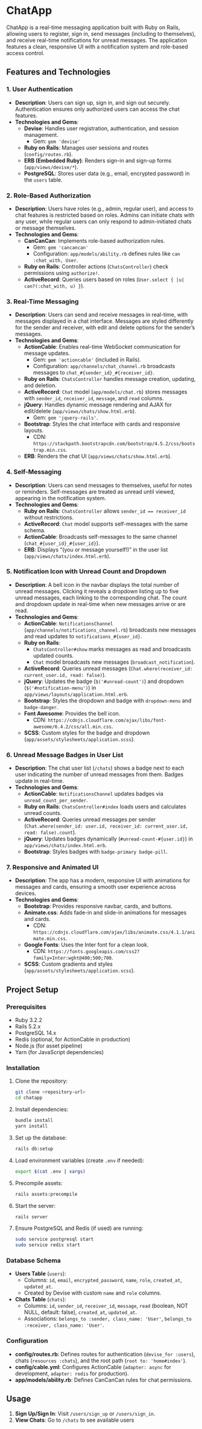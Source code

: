 # ChatApp

ChatApp is a real-time messaging application built with Ruby on Rails, allowing users to register, sign in, send messages (including to themselves), and receive real-time notifications for unread messages. The application features a clean, responsive UI with a notification system and role-based access control.

## Features and Technologies

### 1. User Authentication
- **Description**: Users can sign up, sign in, and sign out securely. Authentication ensures only authorized users can access the chat features.
- **Technologies and Gems**:
  - **Devise**: Handles user registration, authentication, and session management.
    - Gem: `gem 'devise'`
  - **Ruby on Rails**: Manages user sessions and routes (`config/routes.rb`).
  - **ERB (Embedded Ruby)**: Renders sign-in and sign-up forms (`app/views/devise/*`).
  - **PostgreSQL**: Stores user data (e.g., email, encrypted password) in the `users` table.

### 2. Role-Based Authorization
- **Description**: Users have roles (e.g., admin, regular user), and access to chat features is restricted based on roles. Admins can initiate chats with any user, while regular users can only respond to admin-initiated chats or message themselves.
- **Technologies and Gems**:
  - **CanCanCan**: Implements role-based authorization rules.
    - Gem: `gem 'cancancan'`
    - Configuration: `app/models/ability.rb` defines rules like `can :chat_with, User`.
  - **Ruby on Rails**: Controller actions (`ChatsController`) check permissions using `authorize!`.
  - **ActiveRecord**: Queries users based on roles (`User.select { |u| can?(:chat_with, u) }`).

### 3. Real-Time Messaging
- **Description**: Users can send and receive messages in real-time, with messages displayed in a chat interface. Messages are styled differently for the sender and receiver, with edit and delete options for the sender’s messages.
- **Technologies and Gems**:
  - **ActionCable**: Enables real-time WebSocket communication for message updates.
    - Gem: `gem 'actioncable'` (included in Rails).
    - Configuration: `app/channels/chat_channel.rb` broadcasts messages to `chat_#{sender_id}_#{receiver_id}`.
  - **Ruby on Rails**: `ChatsController` handles message creation, updating, and deletion.
  - **ActiveRecord**: `Chat` model (`app/models/chat.rb`) stores messages with `sender_id`, `receiver_id`, `message`, and `read` columns.
  - **jQuery**: Handles dynamic message rendering and AJAX for edit/delete (`app/views/chats/show.html.erb`).
    - Gem: `gem 'jquery-rails'`.
  - **Bootstrap**: Styles the chat interface with cards and responsive layouts.
    - CDN: `https://stackpath.bootstrapcdn.com/bootstrap/4.5.2/css/bootstrap.min.css`.
  - **ERB**: Renders the chat UI (`app/views/chats/show.html.erb`).

### 4. Self-Messaging
- **Description**: Users can send messages to themselves, useful for notes or reminders. Self-messages are treated as unread until viewed, appearing in the notification system.
- **Technologies and Gems**:
  - **Ruby on Rails**: `ChatsController` allows `sender_id == receiver_id` without restrictions.
  - **ActiveRecord**: `Chat` model supports self-messages with the same schema.
  - **ActionCable**: Broadcasts self-messages to the same channel (`chat_#{user_id}_#{user_id}`).
  - **ERB**: Displays “(you or message yourself!)” in the user list (`app/views/chats/index.html.erb`).

### 5. Notification Icon with Unread Count and Dropdown
- **Description**: A bell icon in the navbar displays the total number of unread messages. Clicking it reveals a dropdown listing up to five unread messages, each linking to the corresponding chat. The count and dropdown update in real-time when new messages arrive or are read.
- **Technologies and Gems**:
  - **ActionCable**: `NotificationsChannel` (`app/channels/notifications_channel.rb`) broadcasts new messages and read updates to `notifications_#{user_id}`.
  - **Ruby on Rails**: 
    - `ChatsController#show` marks messages as read and broadcasts updated counts.
    - `Chat` model broadcasts new messages (`broadcast_notification`).
  - **ActiveRecord**: Queries unread messages (`Chat.where(receiver_id: current_user.id, read: false)`).
  - **jQuery**: Updates the badge (`$('#unread-count')`) and dropdown (`$('#notification-menu')`) in `app/views/layouts/application.html.erb`.
  - **Bootstrap**: Styles the dropdown and badge with `dropdown-menu` and `badge-danger`.
  - **Font Awesome**: Provides the bell icon.
    - CDN: `https://cdnjs.cloudflare.com/ajax/libs/font-awesome/6.4.2/css/all.min.css`.
  - **SCSS**: Custom styles for the badge and dropdown (`app/assets/stylesheets/application.scss`).

### 6. Unread Message Badges in User List
- **Description**: The chat user list (`/chats`) shows a badge next to each user indicating the number of unread messages from them. Badges update in real-time.
- **Technologies and Gems**:
  - **ActionCable**: `NotificationsChannel` updates badges via `unread_count_per_sender`.
  - **Ruby on Rails**: `ChatsController#index` loads users and calculates unread counts.
  - **ActiveRecord**: Queries unread messages per sender (`Chat.where(sender_id: user.id, receiver_id: current_user.id, read: false).count`).
  - **jQuery**: Updates badges dynamically (`#unread-count-#{user.id}`) in `app/views/chats/index.html.erb`.
  - **Bootstrap**: Styles badges with `badge-primary badge-pill`.

### 7. Responsive and Animated UI
- **Description**: The app has a modern, responsive UI with animations for messages and cards, ensuring a smooth user experience across devices.
- **Technologies and Gems**:
  - **Bootstrap**: Provides responsive navbar, cards, and buttons.
  - **Animate.css**: Adds fade-in and slide-in animations for messages and cards.
    - CDN: `https://cdnjs.cloudflare.com/ajax/libs/animate.css/4.1.1/animate.min.css`.
  - **Google Fonts**: Uses the Inter font for a clean look.
    - CDN: `https://fonts.googleapis.com/css2?family=Inter:wght@400;500;700`.
  - **SCSS**: Custom gradients and styles (`app/assets/stylesheets/application.scss`).

## Project Setup

### Prerequisites
- Ruby 3.2.2
- Rails 5.2.x
- PostgreSQL 14.x
- Redis (optional, for ActionCable in production)
- Node.js (for asset pipeline)
- Yarn (for JavaScript dependencies)

### Installation
1. Clone the repository:
   ```bash
   git clone <repository-url>
   cd chatapp
   ```
2. Install dependencies:
   ```bash
   bundle install
   yarn install
   ```
3. Set up the database:
   ```bash
   rails db:setup
   ```
4. Load environment variables (create `.env` if needed):
   ```bash
   export $(cat .env | xargs)
   ```
5. Precompile assets:
   ```bash
   rails assets:precompile
   ```
6. Start the server:
   ```bash
   rails server
   ```
7. Ensure PostgreSQL and Redis (if used) are running:
   ```bash
   sudo service postgresql start
   sudo service redis start
   ```

### Database Schema
- **Users Table** (`users`):
  - Columns: `id`, `email`, `encrypted_password`, `name`, `role`, `created_at`, `updated_at`.
  - Created by Devise with custom `name` and `role` columns.
- **Chats Table** (`chats`):
  - Columns: `id`, `sender_id`, `receiver_id`, `message`, `read` (boolean, NOT NULL, default: false), `created_at`, `updated_at`.
  - Associations: `belongs_to :sender, class_name: 'User'`, `belongs_to :receiver, class_name: 'User'`.

### Configuration
- **config/routes.rb**: Defines routes for authentication (`devise_for :users`), chats (`resources :chats`), and the root path (`root to: 'home#index'`).
- **config/cable.yml**: Configures ActionCable (`adapter: async` for development, `adapter: redis` for production).
- **app/models/ability.rb**: Defines CanCanCan rules for chat permissions.

## Usage
1. **Sign Up/Sign In**: Visit `/users/sign_up` or `/users/sign_in`.
2. **View Chats**: Go to `/chats` to see available users
